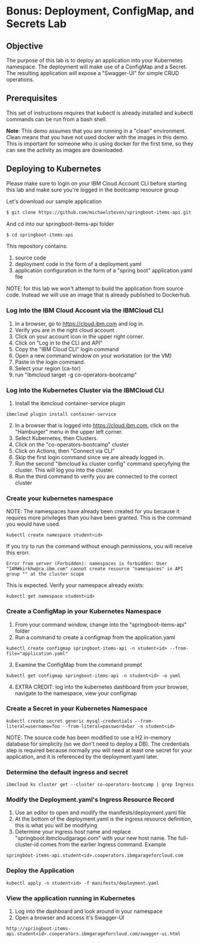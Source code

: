 # Bonus: Deployment, ConfigMap, and Secrets Lab

## Objective

The purpose of this lab is to deploy an application into your Kubernetes namespace. The deployment will make use of a ConfigMap and a Secret. The resulting application will expose a "Swagger-UI" for simple CRUD operations.

## Prerequisites

This set of instructions requires that kubectl is already installed and kubectl commands can be run from a bash shell.

**Note**: This demo assumes that you are running in a "clean" environment. Clean means that you have not used docker with the images in this demo. This is important for someone who is using docker for the first time, so they can see the activity as images are downloaded.

## Deploying to Kubernetes

Please make sure to login on your IBM Cloud Account CLI before starting this lab and make sure you're logged in the bootcamp resource group

Let's download our sample application

```bash
$ git clone https://github.com/michaelsteven/springboot-items-api.git
```

And cd into our springboot-items-api folder

```bash
$ cd springboot-items-api
```

This repository contains:

1. source code
2. deployment code in the form of a deployment.yaml
3. application configuration in the form of a "spring boot" application.yaml file

NOTE: for this lab we won't attempt to build the application from source code. Instead we will use an image that is already published to Dockerhub.

### Log into the IBM Cloud Account via the IBMCloud CLI

1. In a browser, go to https://cloud.ibm.com and log in.
2. Verify you are in the right cloud account .
3. Click on your account icon in the upper right corner.
4. Click on "Log in to the CLI and API"
5. Copy the "IBM Cloud CLI" login command
6. Open a new command window on your workstation (or the VM)
7. Paste in the login command.
8. Select your region (ca-tor)
9. run "ibmcloud target -g co-operators-bootcamp"

### Log into the Kubernetes Cluster via the IBMCloud CLI

1. Install the ibmcloud container-service plugin

```
ibmcloud plugin install container-service
```

2. In a browser that is logged into https://cloud.ibm.com, click on the "Hamburger" menu in the upper left corner.
3. Select Kubernetes, then Clusters.
4. Click on the "co-operators-bootcamp" cluster
5. Click on Actions, then "Connect via CLI"
6. Skip the first login command since we are already logged in.
7. Run the second "ibmcloud ks cluster config" command specyfying the cluster. This will log you into the cluster.
8. Run the third command to verify you are connected to the correct cluster

### Create your kubernetes namespace

NOTE: The namespaces have already been created for you because it requires more privileges than you have been granted. This is the command you would have used.

```
kubectl create namespace student<id>
```

If you try to run the command without enough permissions, you will receive this erorr.

```
Error from server (Forbidden): namespaces is forbidden: User "IAM#kirkhw@ca.ibm.com" cannot create resource "namespaces" in API group "" at the cluster scope
```

This is expected. Verify your namespace already exists:

```
kubectl get namespace student<id>
```

### Create a ConfigMap in your Kubernetes Namespace

1. From your command window, change into the "springboot-items-api" folder
2. Run a command to create a configmap from the application.yaml

```
kubectl create configmap springboot-items-api -n student<id> --from-file="application.yaml"
```

3.  Examine the ConfigMap from the command prompt

```
kubectl get configmap springboot-items-api -n student<id> -o yaml
```

4. EXTRA CREDIT: log into the kubernetes dashboard from your browser, navigate to the namespace, view your configmap

### Create a Secret in your Kubernetes Namespace

```
kubectl create secret generic mysql-credentials --from-literal=username=foo --from-literal=password=bar -n student<id>
```

NOTE: The source code has been modified to use a H2 in-memory database for simplicity (so we don't need to deploy a DB). The credentials step is required because normally you will need at least one secret for your application, and it is referenced by the deployment.yaml later.

### Determine the default ingress and secret

```
ibmcloud ks cluster get --cluster co-operators-bootcamp | grep Ingress
```

### Modify the Deployment.yaml's Ingress Resource Record

1. Use an editor to open and modify the manifests/deployment.yaml file
2. At the bottom of the deployment.yaml is the ingress resource definition, this is what you will be modifying
3. Determine your ingress host name and replace "springboot.ibmcloudgarage.com" with your new host name. The full-cluster-id comes from the earlier Ingress command. Example

```
springboot-items-api.student<id>.cooperators.ibmgarageforcloud.com
```

### Deploy the Application

```
kubectl apply -n student<id> -f manifests/deployment.yaml
```

### View the application running in Kubernetes

1. Log into the dashboard and look around in your namespace
2. Open a browser and access it's Swagger-UI

```
http://springboot-items-api.student<id>.cooperators.ibmgarageforcloud.com/swagger-ui.html
```
